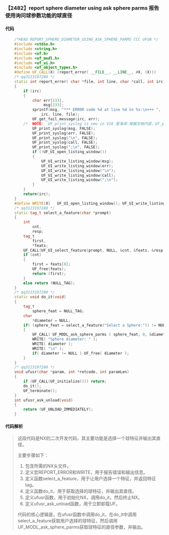 ### 【2482】report sphere diameter using ask sphere parms 报告使用询问球参数功能的球直径

#### 代码

```cpp
    /*HEAD REPORT_SPHERE_DIAMETER_USING_ASK_SPHERE_PARMS CCC UFUN */  
    #include <stdio.h>  
    #include <string.h>  
    #include <uf.h>  
    #include <uf_modl.h>  
    #include <uf_ui.h>  
    #include <uf_object_types.h>  
    #define UF_CALL(X) (report_error( __FILE__, __LINE__, #X, (X)))  
    /* qq3123197280 */  
    static int report_error( char *file, int line, char *call, int irc)  
    {  
        if (irc)  
        {  
            char err[133],  
                 msg[133];  
            sprintf(msg, "*** ERROR code %d at line %d in %s:\n+++ ",  
                irc, line, file);  
            UF_get_fail_message(irc, err);  
        /*  NOTE:  UF_print_syslog is new in V18 里海译:根据文档内容，UF_print_syslog是V18版本新增的功能。 */  
            UF_print_syslog(msg, FALSE);  
            UF_print_syslog(err, FALSE);  
            UF_print_syslog("\n", FALSE);  
            UF_print_syslog(call, FALSE);  
            UF_print_syslog(";\n", FALSE);  
            if (!UF_UI_open_listing_window())  
            {  
                UF_UI_write_listing_window(msg);  
                UF_UI_write_listing_window(err);  
                UF_UI_write_listing_window("\n");  
                UF_UI_write_listing_window(call);  
                UF_UI_write_listing_window(";\n");  
            }  
        }  
        return(irc);  
    }  
    #define WRITE(X)   UF_UI_open_listing_window(); UF_UI_write_listing_window(X)  
    /* qq3123197280 */  
    static tag_t select_a_feature(char *prompt)  
    {  
        int  
            cnt,  
            resp;  
        tag_t  
            first,  
            *feats;  
        UF_CALL(UF_UI_select_feature(prompt, NULL, &cnt, &feats, &resp));  
        if (cnt)  
        {  
            first = feats[0];  
            UF_free(feats);  
            return (first);  
        }  
        else return (NULL_TAG);  
    }  
    /* qq3123197280 */  
    static void do_it(void)  
    {  
        tag_t  
            sphere_feat = NULL_TAG;  
        char  
            *diameter = NULL;  
        if( (sphere_feat = select_a_feature("Select a Sphere:")) != NULL_TAG )  
        {  
            UF_CALL( UF_MODL_ask_sphere_parms ( sphere_feat, 0, &diameter ));  
            WRITE( "Sphere diameter: " );  
            WRITE( diameter );  
            WRITE( "\n" );  
            if( diameter != NULL ) UF_free( diameter );  
        }  
    }  
    /* qq3123197280 */  
    void ufusr(char *param, int *retcode, int paramLen)  
    {  
        if (UF_CALL(UF_initialize())) return;  
        do_it();  
        UF_terminate();  
    }  
    int ufusr_ask_unload(void)  
    {  
        return (UF_UNLOAD_IMMEDIATELY);  
    }

```

#### 代码解析

> 这段代码是NX的二次开发代码，其主要功能是选择一个球特征并输出其直径。
>
> 主要步骤如下：
>
> 1. 包含所需的NX头文件。
> 2. 定义宏REPORT_ERROR和WRITE，用于报告错误和输出信息。
> 3. 定义函数select_a_feature，用于让用户选择一个特征，并返回特征tag。
> 4. 定义函数do_it，用于获取选择的球特征，并输出其直径。
> 5. 定义ufusr函数，用于初始化NX，调用do_it，然后终止NX。
> 6. 定义ufusr_ask_unload函数，用于立即卸载UF。
>
> 代码的核心逻辑是，在ufusr函数中调用do_it，在do_it中调用select_a_feature获取用户选择的球特征，然后调用UF_MODL_ask_sphere_parms获取球特征的直径参数，并输出。
>
